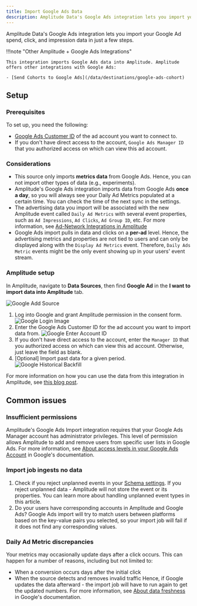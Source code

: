 ```yaml
---
title: Import Google Ads Data
description: Amplitude Data's Google Ads integration lets you import your Google Ad spend, click, and impression data in just a few steps.
---
```


Amplitude Data's Google Ads integration lets you import your Google Ad spend, click, and impression data in just a few steps.

!!!note "Other Amplitude + Google Ads Integrations"

    This integration imports Google Ads data into Amplitude. Amplitude offers other integrations with Google Ads:

    - [Send Cohorts to Google Ads](/data/destinations/google-ads-cohort)

## Setup

### Prerequisites

To set up, you need the following:

- [Google Ads Customer ID](https://support.google.com/google-ads/answer/1704344?hl=en) of the ad account you want to connect to.
- If you don't have direct access to the account, `Google Ads Manager ID` that you authorized access on which can view this ad account.

### Considerations

- This source only imports **metrics data** from Google Ads. Hence, you can not import other types of data (e.g., experiments).
- Amplitude's Google Ads integration imports data from Google Ads **once a day**, so you will always see your Daily Ad Metrics populated at a certain time. You can check the time of the next sync in the settings.
- The advertising data you import will be associated with the new Amplitude event called `Daily Ad Metrics` with several event properties, such as `Ad Impressions`, `Ad Clicks`, `Ad Group ID`, etc. For more information, see [Ad-Network Integrations in Amplitude](https://amplitude.com/blog/ad-network-integration)
- Google Ads import pulls in data and clicks on a **per-ad** level. Hence, the advertising metrics and properties are not tied to users and can only be displayed along with the `Display Ad Metrics` event. Therefore, `Daily Ads Metric` events might be the only event showing up in your users' event stream.

### Amplitude setup

In Amplitude, navigate to **Data Sources**, then find **Google Ad** in the **I want to import data into Amplitude** tab.

![Google Add Source](../../assets/images/marketing-analytics/add-sources.png)

1. Log into Google and grant Amplitude permission in the consent form.
![Google Login Image](../../assets/images/marketing-analytics/google-login.png)
2. Enter the Google Ads Customer ID for the ad account you want to import data from.
![Google Enter Account ID](../../assets/images/marketing-analytics/google-enter-info.png)
3. If you don't have direct access to the account, enter the `Manager ID` that you authorized access on which can view this ad account. Otherwise, just leave the field as blank.
4. [Optional] Import past data for a given period.
![Google Historical Backfill](../../assets/images/marketing-analytics/google-past-data.png)

For more information on how you can use the data from this integration in Amplitude, see [this blog post](https://amplitude.com/blog/ad-network-integration).

## Common issues

### Insufficient permissions

Amplitude's Google Ads Import integration requires that your Google Ads Manager account has administrator privileges. This level of permission allows Amplitude to add and remove users from specific user lists in Google Ads. 
For more information, see [About access levels in your Google Ads Account](https://support.google.com/google-ads/answer/9978556) in Google's documentation. 

### Import job ingests no data 

1. Check if you reject unplanned events in your [Schema settings](https://help.amplitude.com/hc/en-us/articles/360055495852-Configure-the-Schema-settings-to-handle-unexpected-data). If you reject unplanned data - Amplitude will not store the event or its properties.
You can learn more about handling unplanned event types in this article.
2. Do your users have corresponding accounts in Amplitude and Google Ads? Google Ads import will try to match users between platforms based on the key-value pairs you selected, so your import job will fail if it does not find any corresponding values.

### Daily Ad Metric discrepancies 

Your metrics may occasionally update days after a click occurs. This can happen for a number of reasons, including but not limited to:
- When a conversion occurs days after the initial click
- When the source detects and removes invalid traffic
Hence, if Google updates the data afterward - the import job will have to run again to get the updated numbers.
For more information, see [About data freshness](https://support.google.com/google-ads/answer/2544985?hl=en) in Google's documentation. 
